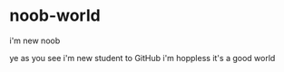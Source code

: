 # noob-world
i'm new noob

ye as you see 
i'm new student to GitHub 
i'm hoppless
it's a good world
